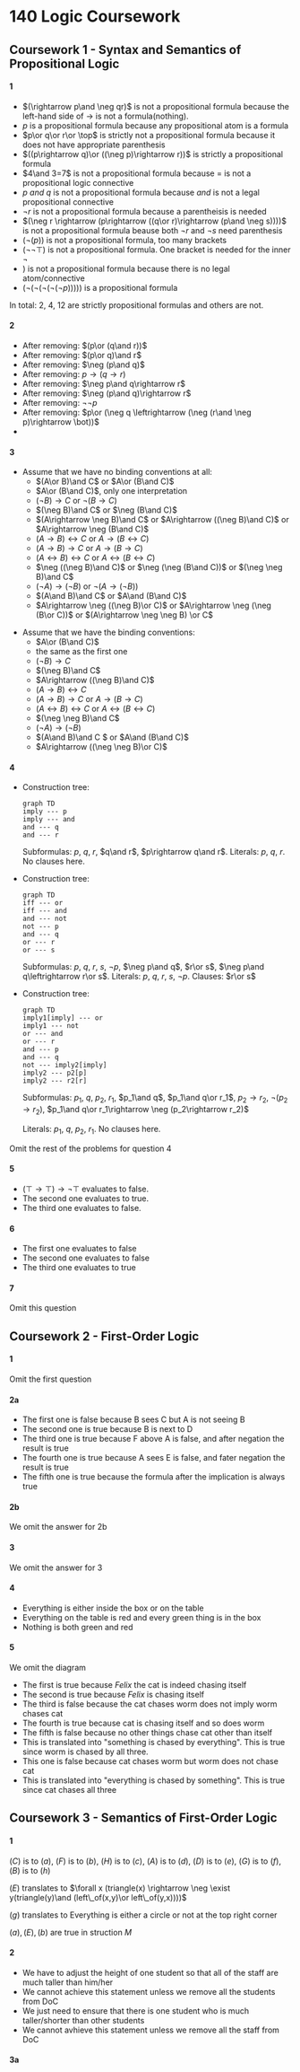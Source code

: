 # 140 Logic Coursework

## Coursework 1 - Syntax and Semantics of Propositional Logic

#### 1

- $(\rightarrow p\and \neg qr)$ is not a propositional formula because the left-hand side of $\rightarrow$ is not a formula(nothing).
- $p$ is a propositional formula because any propositional atom is a formula
- $p\or q\or r\or \top$ is strictly not a propositional formula because it does not have appropriate parenthesis
- $((p\rightarrow q)\or ((\neg p)\rightarrow r))$ is strictly a propositional formula
- $4\and 3=7$ is not a propositional formula because $=$ is not a propositional logic connective
- $p\ and\ q$ is not a propositional formula because $and$ is not a legal propositional connective
- $\neg r$ is not a propositional formula because a parentheisis is needed
- $(\neg r \rightarrow (p\rightarrow ((q\or r)\rightarrow (p\and \neg s))))$ is not a propositional formula beause both $\neg r$ and $\neg s$ need parenthesis
- $(\neg (p))$ is not a propositional formula, too many brackets
- $(\neg \neg \top)$ is not a propositional formula. One bracket is needed for the inner $\neg$
- $)$ is not a propositional formula because there is no legal atom/connective
- $(\neg(\neg(\neg(\neg(\neg p)))))$ is a propositional formula

In total: 2, 4, 12 are strictly propositional formulas and others are not.

#### 2

- After removing: $(p\or (q\and r))$
- After removing: $(p\or q)\and r$
- After removing: $\neg (p\and q)$
- After removing: $p\rightarrow (q\rightarrow r)$
- After removing: $\neg p\and q\rightarrow r$
- After removing: $\neg (p\and q)\rightarrow r$
- After removing: $\neg \neg p$
- After removing: $p\or (\neg q \leftrightarrow (\neg (r\and \neg p)\rightarrow \bot))$
- 

#### 3

+ Assume that we have no binding conventions at all:
  * $(A\or B)\and C$ or $A\or (B\and C)$
  * $A\or (B\and C)$, only one interpretation
  * $(\neg B)\rightarrow C$ or $\neg (B\rightarrow C)$
  * $(\neg B)\and C$ or $\neg (B\and C)$
  * $(A\rightarrow \neg B)\and C$ or $A\rightarrow ((\neg B)\and C)$ or $A\rightarrow \neg (B\and C)$
  * $(A\rightarrow B)\leftrightarrow C$ or $A\rightarrow (B\leftrightarrow C)$
  * $(A\rightarrow B)\rightarrow C$ or $A\rightarrow (B\rightarrow C)$
  * $(A\leftrightarrow B)\leftrightarrow C$ or $A\leftrightarrow (B\leftrightarrow C)$
  * $\neg ((\neg B)\and C)$ or $\neg (\neg (B\and C))$ or $(\neg \neg B)\and C$
  * $(\neg A)\rightarrow (\neg B)$ or $\neg (A\rightarrow (\neg B))$
  * $(A\and B)\and C$ or $A\and (B\and C)$
  * $A\rightarrow \neg ((\neg B)\or C)$ or $A\rightarrow \neg (\neg (B\or C))$ or $(A\rightarrow \neg \neg B) \or C$

- Assume that we have the binding conventions:
  - $A\or (B\and C)$
  - the same as the first one
  - $(\neg B)\rightarrow C$
  - $(\neg B)\and C$
  - $A\rightarrow ((\neg B)\and C)$
  - $(A\rightarrow B)\leftrightarrow C$
  - $(A\rightarrow B)\rightarrow  C$ or $A\rightarrow (B\rightarrow C)$
  - $(A\leftrightarrow B)\leftrightarrow  C$ or $A\leftrightarrow (B\leftrightarrow C)$
  - $(\neg \neg B)\and C$
  - $(\neg A)\rightarrow (\neg B)$
  - $(A\and B)\and C $ or $A\and (B\and C)$
  - $A\rightarrow ((\neg \neg B)\or C)$

#### 4

- Construction tree:

  ```mermaid
  graph TD
  imply --- p
  imply --- and
  and --- q
  and --- r
  ```

  Subformulas: $p$, $q$, $r$, $q\and r$, $p\rightarrow q\and r$. Literals: $p$, $q$, $r$. No clauses here.

- Construction tree:

  ```mermaid
  graph TD
  iff --- or
  iff --- and
  and --- not
  not --- p
  and --- q
  or --- r
  or --- s
  ```

  Subformulas: $p$, $q$, $r$, $s$, $\neg p$, $\neg p\and q$, $r\or s$, $\neg p\and q\leftrightarrow r\or s$. Literals: $p$, $q$, $r$, $s$, $\neg p$. Clauses: $r\or s$

- Construction tree:

  ```mermaid
  graph TD
  imply1[imply] --- or
  imply1 --- not
  or --- and
  or --- r
  and --- p
  and --- q
  not --- imply2[imply]
  imply2 --- p2[p]
  imply2 --- r2[r]
  ```

  Subformulas: $p_1$, $q$, $p_2$, $r_1$, $p_1\and q$, $p_1\and q\or r_1$, $p_2\rightarrow r_2$, $\neg (p_2\rightarrow r_2)$, $p_1\and q\or r_1\rightarrow \neg (p_2\rightarrow r_2)$

  Literals: $p_1$, $q$, $p_2$, $r_1$. No clauses here.

Omit the rest of the problems for question 4

#### 5

- $(\top\rightarrow \top)\rightarrow \neg \top$ evaluates to false.
- The second one evaluates to true.
- The third one evaluates to false.

#### 6

- The first one evaluates to false
- The second one evaluates to false
- The third one evaluates to true

#### 7

Omit this question

## Coursework 2 - First-Order Logic

#### 1

Omit the first question

#### 2a

- The first one is false because B sees C but A is not seeing B
- The second one is true because B is next to D
- The third one is true because F above A is false, and after negation the result is true
- The fourth one is true because A sees E is false, and fater negation the result is true
- The fifth one is true because the formula after the implication is always true

#### 2b

We omit the answer for 2b

#### 3

We omit the answer for 3

#### 4

- Everything is either inside the box or on the table
- Everything on the table is red and every green thing is in the box
- Nothing is both green and red

#### 5

We omit the diagram

- The first is true because $Felix$ the cat is indeed chasing itself
- The second is true because $Felix$ is chasing itself
- The third is false because the cat chases worm does not imply worm chases cat
- The fourth is true because cat is chasing itself and so does worm
- The fifth is false because no other things chase cat other than itself
- This is translated into "something is chased by everything". This is true since worm is chased by all three.
- This one is false because cat chases worm but worm does not chase cat
- This is translated into "everything is chased by something". This is true since cat chases all three

## Coursework 3 - Semantics of First-Order Logic

#### 1

$(C)$ is to $(a)$, $(F)$ is to $(b)$, $(H)$ is to $(c)$, $(A)$ is to $(d)$, $(D)$ is to $(e)$, $(G)$ is to $(f)$, $(B)$ is to $(h)$

$(E)$ translates to $\forall x (triangle(x) \rightarrow \neg \exist y(triangle(y)\and (left\_of(x,y)\or left\_of(y,x))))$

$(g)$ translates to Everything is either a circle or not at the top right corner

$(a), (E), (b)$ are true in struction $M$

#### 2

- We have to adjust the height of one student so that all of the staff are much taller than him/her
- We cannot achieve this statement unless we remove all the students from DoC
- We just need to ensure that there is one student who is much taller/shorter than other students
- We cannot avhieve this statement unless we remove all the staff from DoC

#### 3a



